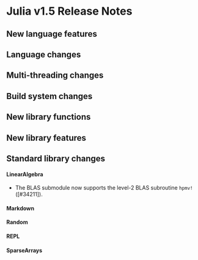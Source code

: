 Julia v1.5 Release Notes
========================

New language features
---------------------


Language changes
----------------


Multi-threading changes
-----------------------


Build system changes
--------------------


New library functions
---------------------


New library features
--------------------


Standard library changes
------------------------


#### LinearAlgebra

* The BLAS submodule now supports the level-2 BLAS subroutine `hpmv!` ([#34211]).

#### Markdown


#### Random


#### REPL


#### SparseArrays


<!--- generated by NEWS-update.jl: -->
